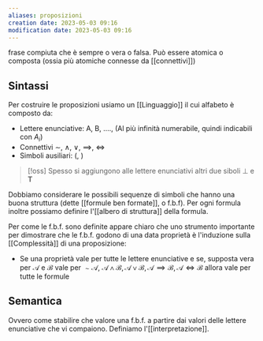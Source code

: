 ```yaml
---
aliases: proposizioni
creation date: 2023-05-03 09:16
modification date: 2023-05-03 09:16
---
```


frase compiuta che è sempre o vera o falsa. Può essere atomica o composta (ossia più atomiche connesse da [[connettivi]])

## Sintassi
Per costruire le proposizioni usiamo un [[Linguaggio]] il cui alfabeto è composto da:
- Lettere enunciative: A, B, ...., (Al più infinità numerabile, quindi indicabili con $A_{i}$)
- Connettivi $\sim$, $\land$, $\lor$, $\implies$, $\iff$
- Simboli ausiliari: (, )

>[!oss]
>Spesso si aggiungono alle lettere enunciativi altri due siboli $\perp$ e **T**

Dobbiamo considerare le possibili sequenze di simboli che hanno una buona struttura (dette [[formule ben formate]], o f.b.f). 
Per ogni formula inoltre possiamo definire l'[[albero di struttura]] della formula.

Per come le f.b.f. sono definite appare chiaro che uno strumento importante per dimostrare che le f.b.f. godono di una data proprietà è l'induzione sulla [[Complessità]] di una proposizione:
- Se una proprietà vale per tutte le lettere enunciative e se, supposta vera per $\mathcal{A}$ e $\mathcal{B}$ vale per $\sim \mathcal{A}$, $\mathcal{A \land B}, \mathcal{A \lor B}, \mathcal{ A \implies B}, \mathcal{A \iff B}$ allora vale per tutte le formule

## Semantica
Ovvero come stabilire che valore una f.b.f. a partire dai valori delle lettere enunciative che vi compaiono.
Definiamo l'[[interpretazione]].